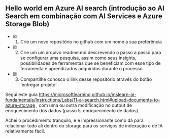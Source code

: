 ## Hello world em Azure AI search (introdução ao AI Search em combinação com AI Services e Azure Storage Blob)

- [x] 1. Crie um novo repositório no github com um nome a sua preferência
- [x] 2. Crie um um arquivo readme.md descrevendo o passo a passo para se configurar uma pesquisa, assim como seus insights, possibilidades de ferramentas que se beneficiam com esse tipo de ferramenta e aprendizados adquiridos durante o processo.
- [x] 3. Compartilhe conosco o link desse repositório através do botão 'entregar projeto'


Segui este guia https://microsoftlearning.github.io/mslearn-ai-fundamentals/Instructions/Labs/11-ai-search.html#upload-documents-to-azure-storage , com uma ou outra modificação no output de enriquecimento dos dados (passo 5, enriquecimento de dados).

Achei o procedimento tranquilo, e é impressionante como dá para relacionar tudo ali dentro do storage para os serviços de indexação e de IA relativamente fácil.